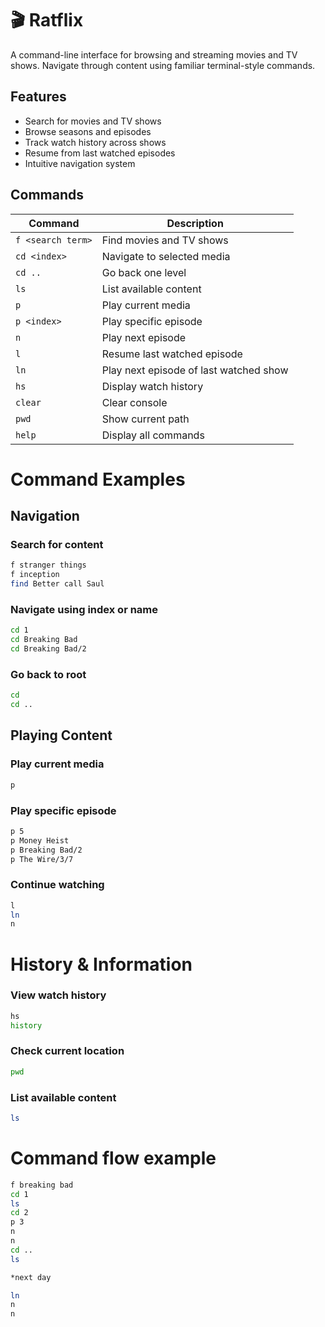 # 🎬 Ratflix

A command-line interface for browsing and streaming movies and TV shows. Navigate through content using familiar terminal-style commands.

## Features
- Search for movies and TV shows
- Browse seasons and episodes
- Track watch history across shows
- Resume from last watched episodes
- Intuitive navigation system

## Commands

| Command | Description |
|---------|-------------|
| `f <search term>` | Find movies and TV shows |
| `cd <index>` | Navigate to selected media |
| `cd ..` | Go back one level |
| `ls` | List available content |
| `p` | Play current media |
| `p <index>` | Play specific episode |
| `n` | Play next episode |
| `l` | Resume last watched episode |
| `ln` | Play next episode of last watched show |
| `hs` | Display watch history |
| `clear` | Clear console |
| `pwd` | Show current path |
| `help` | Display all commands |

# Command Examples

## Navigation

### Search for content
```bash
f stranger things
f inception
find Better call Saul
```

### Navigate using index or name

```bash
cd 1
cd Breaking Bad
cd Breaking Bad/2
```

### Go back to root
```bash
cd
cd ..
```

## Playing Content

### Play current media
```bash
p
```

### Play specific episode
```bash
p 5
p Money Heist
p Breaking Bad/2
p The Wire/3/7
```


### Continue watching
```bash
l
ln
n
```

# History & Information

### View watch history
```bash
hs
history 
```

### Check current location
```bash
pwd
```

### List available content
```bash
ls
```

# Command flow example

```bash
f breaking bad
cd 1
ls
cd 2
p 3
n
n
cd ..
ls

*next day

ln
n
n
```
